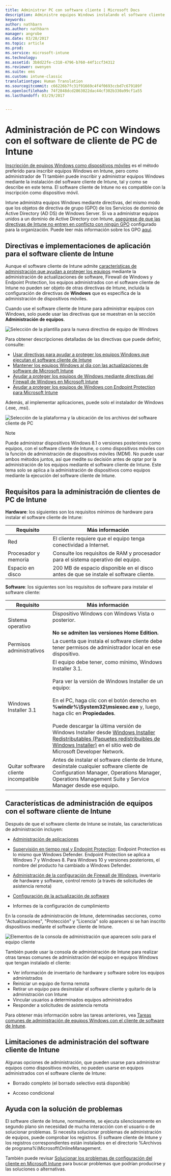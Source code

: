 ```yaml
---
title: Administrar PC con software cliente | Microsoft Docs
description: Administre equipos Windows instalando el software cliente de Intune.
keywords: 
author: nathbarn
ms.author: nathbarn
manager: angrobe
ms.date: 03/28/2017
ms.topic: article
ms.prod: 
ms.service: microsoft-intune
ms.technology: 
ms.assetid: 3b8d22fe-c318-4796-b760-44f1ccf34312
ms.reviewer: owenyen
ms.suite: ems
ms.custom: intune-classic
translationtype: Human Translation
ms.sourcegitcommit: c66226b7fc31f91669c4f4f0693ccbd7c679189f
ms.openlocfilehash: 74f2848dcd2863022dac44cf302b330a99cf1a55
ms.lasthandoff: 03/29/2017


---
```


# <a name="manage-windows-pcs-with-intune-pc-client-software"></a>Administración de PC con Windows con el software de cliente de PC de Intune
[Inscripción de equipos Windows como dispositivos móviles](set-up-windows-device-management-with-microsoft-intune.md) es el método preferido para inscribir equipos Windows en Intune, pero como administrador de TI también puede inscribir y administrar equipos Windows mediante la instalación del software cliente de Intune, tal y como se describe en este tema. El software cliente de Intune no es compatible con la inscripción como dispositivo móvil.

Intune administra equipos Windows mediante directivas, del mismo modo que los objetos de directiva de grupo (GPO) de los Servicios de dominio de Active Directory (AD DS) de Windows Server. Si va a administrar equipos unidos a un dominio de Active Directory con Intune, [asegúrese de que las directivas de Intune no entren en conflicto con ningún GPO](resolve-gpo-and-microsoft-intune-policy-conflicts.md) configurado para la organización. Puede leer más información sobre los GPO [aquí](https://technet.microsoft.com/library/hh147307.aspx).

## <a name="policies-and-app-deployments-for-the-intune-software-client"></a>Directivas e implementaciones de aplicación para el software cliente de Intune

Aunque el software cliente de Intune admite [características de administración que ayudan a proteger los equipos](policies-to-protect-windows-pcs-in-microsoft-intune.md) mediante la administración de actualizaciones de software, Firewall de Windows y Endpoint Protection, los equipos administrados con el software cliente de Intune no pueden ser objeto de otras directivas de Intune, incluida la configuración de directivas de **Windows** que es específica de la administración de dispositivos móviles.

Cuando use el software cliente de Intune para administrar equipos con Windows, solo puede usar las directivas que se muestran en la sección **Administración de equipos**.

  ![Selección de la plantilla para la nueva directiva de equipo de Windows](../media/select-template-for-pc-policy.png)

Para obtener descripciones detalladas de las directivas que puede definir, consulte:

- [Usar directivas para ayudar a proteger los equipos Windows que ejecutan el software cliente de Intune](https://docs.microsoft.com/intune/deploy-use/policies-to-protect-windows-pcs-in-microsoft-intune)
- [Mantener los equipos Windows al día con las actualizaciones de software de Microsoft Intune](https://docs.microsoft.com/intune/deploy-use/keep-windows-pcs-up-to-date-with-software-updates-in-microsoft-intune)
- [Ayudar a proteger los equipos de Windows mediante directivas del Firewall de Windows en Microsoft Intune](https://docs.microsoft.com/intune/deploy-use/help-protect-windows-pcs-using-windows-firewall-policies-in-microsoft-intune)
- [Ayudar a proteger los equipos de Windows con Endpoint Protection para Microsoft Intune](https://docs.microsoft.com/intune/deploy-use/help-secure-windows-pcs-with-endpoint-protection-for-microsoft-intune)

Además, al implementar aplicaciones, puede solo el instalador de Windows (.exe, .msi).

  ![Selección de la plataforma y la ubicación de los archivos del software cliente de PC](../media/select-platform-of-software-files-for-pc-agent.png)

> [!NOTE]
> Puede administrar dispositivos Windows 8.1 o versiones posteriores como equipos, con el software cliente de Intune, o como dispositivos móviles con la función de administración de dispositivos móviles (MDM). No puede usar ambos métodos juntos, así que medite su decisión antes de optar por la administración de los equipos mediante el software cliente de Intune. Este tema solo se aplica a la administración de dispositivos como equipos mediante la ejecución del software cliente de Intune.

## <a name="requirements-for-intune-pc-client-management"></a>Requisitos para la administración de clientes de PC de Intune

**Hardware**: los siguientes son los requisitos mínimos de hardware para instalar el software cliente de Intune:

|Requisito|Más información|
|---------------|--------------------|
|Red|El cliente requiere que el equipo tenga conectividad a Internet.|
|Procesador y memoria|Consulte los requisitos de RAM y procesador para el sistema operativo del equipo.|
|Espacio en disco|200 MB de espacio disponible en el disco antes de que se instale el software cliente.|

**Software**: los siguientes son los requisitos de software para instalar el software cliente:

|Requisito|Más información|
|---------------|--------------------|
|Sistema operativo | Dispositivo Windows con Windows Vista o posterior. </br></br>**No se admiten las versiones Home Edition.**|
|Permisos administrativos|La cuenta que instala el software cliente debe tener permisos de administrador local en ese dispositivo.|
|Windows Installer 3.1|El equipo debe tener, como mínimo, Windows Installer 3.1.<br /><br />Para ver la versión de Windows Installer de un equipo:<br /><br />  En el PC, haga clic con el botón derecho en **%windir%\System32\msiexec.exe** y, luego, haga clic en **Propiedades**.<br /><br />Puede descargar la última versión de Windows Installer desde [Windows Installer Redistributables (Paquetes redistribuibles de Windows Installer)](http://go.microsoft.com/fwlink/?LinkID=234258) en el sitio web de Microsoft Developer Network.|
|Quitar software cliente incompatible|Antes de instalar el software cliente de Intune, desinstale cualquier software cliente de Configuration Manager, Operations Manager, Operations Management Suite y Service Manager desde ese equipo.|

## <a name="computer-management-capabilities-with-the-intune-client-software"></a>Características de administración de equipos con el software cliente de Intune

Después de que el software cliente de Intune se instale, las características de administración incluyen:

- [Administración de aplicaciones](deploy-apps-in-microsoft-intune.md)

- [Supervisión en tiempo real y Endpoint Protection](help-secure-windows-pcs-with-endpoint-protection-for-microsoft-intune.md): Endpoint Protection es lo mismo que Windows Defender. Endpoint Protection se aplica a Windows 7 y Windows 8. Para Windows 10 y versiones posteriores, el nombre del producto ha cambiado a Windows Defender.

- [Administración de la configuración de Firewall de Windows](help-protect-windows-pcs-using-windows-firewall-policies-in-microsoft-intune.md), inventario de hardware y software, control remoto (a través de solicitudes de asistencia remota)

- [Configuración de la actualización de software](keep-windows-pcs-up-to-date-with-software-updates-in-microsoft-intune.md)

- Informes de la configuración de cumplimiento

En la consola de administración de Intune, determinadas secciones, como "Actualizaciones", "Protección" y "Licencia" solo aparecen si se han inscrito dispositivos mediante el software cliente de Intune.

  ![Elementos de la consola de administración que aparecen solo para el equipo cliente](../media/admin-console-settings-only-for-pc-agent.png)

También puede usar la consola de administración de Intune para realizar otras tareas comunes de administración del equipo en equipos Windows que tengan instalado el cliente:

-   Ver información de inventario de hardware y software sobre los equipos administrados
-   Reiniciar un equipo de forma remota
-   Retirar un equipo para desinstalar el software cliente y quitarlo de la administración con Intune
-   Vincular usuarios a determinados equipos administrados
-   Responder a solicitudes de asistencia remota

Para obtener más información sobre las tareas anteriores, vea [Tareas comunes de administración de equipos Windows con el cliente de software de Intune](common-windows-pc-management-tasks-with-the-microsoft-intune-computer-client.md).

## <a name="management-limitations-of-the-intune-client-software"></a>Limitaciones de administración del software cliente de Intune

Algunas opciones de administración, que pueden usarse para administrar equipos como dispositivos móviles, no pueden usarse en equipos administrados con el software cliente de Intune:

-   Borrado completo (el borrado selectivo está disponible)

-   Acceso condicional

## <a name="help-with-troubleshooting"></a>Ayuda con la solución de problemas

El software cliente de Intune, normalmente, se ejecuta silenciosamente en segundo plano sin necesidad de mucha interacción con el usuario o de solucionar problemas. Si necesita solucionar problemas de administración de equipos, puede comprobar los registros. El software cliente de Intune y los registros correspondientes están instalados en el directorio %Archivos de programa%\Microsoft\OnlineManagement.

También puede revisar [Solucionar los problemas de configuración del cliente en Microsoft Intune](/intune/troubleshoot/troubleshoot-client-setup-in-microsoft-intune) para buscar problemas que podrían producirse y las soluciones o alternativas.

